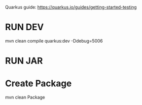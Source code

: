Quarkus guide: https://quarkus.io/guides/getting-started-testing

# RUN DEV
mvn clean compile quarkus:dev -Ddebug=5006

# RUN JAR


# Create Package
mvn clean Package
